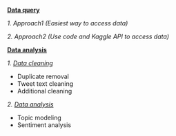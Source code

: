 **[Data query](https://github.com/Rising-Stars-by-Sunshine/STATS201-PS2-Jenny/tree/dba154608b0990b801ae4eece8d71413190ddc3b/Code/data%20query)**

*1. Approach1 (Easiest way to access data)*

*2. Approach2 (Use code and Kaggle API to access data)*


**[Data analysis](https://github.com/Rising-Stars-by-Sunshine/STATS201-PS2-Jenny/tree/dba154608b0990b801ae4eece8d71413190ddc3b/Code/data%20analysis)**

*1. [Data cleaning](https://github.com/Rising-Stars-by-Sunshine/STATS201-PS2-Jenny/blob/431b3f6a02483a71dabb677821538a329c395550/Code/data%20analysis/data_cleaning_%26_processing.ipynb)*

  - Duplicate removal
  - Tweet text cleaning
  - Additional cleaning

*2. [Data analysis](https://github.com/Rising-Stars-by-Sunshine/STATS201-PS2-Jenny/blob/431b3f6a02483a71dabb677821538a329c395550/Code/data%20analysis/Topic_Modeling.ipynb)*

  - Topic modeling
  - Sentiment analysis
